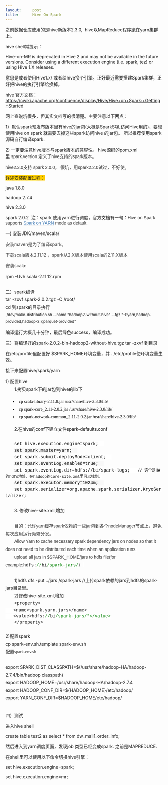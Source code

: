 ```yaml
---
layout:     post
title:      Hive On Spark
---
```

<div id="article_content" class="article_content clearfix csdn-tracking-statistics" data-pid="blog" data-mod="popu_307" data-dsm="post">
								            <link rel="stylesheet" href="https://csdnimg.cn/release/phoenix/template/css/ck_htmledit_views-f76675cdea.css">
						<div class="htmledit_views" id="content_views">
                
<p><span style="font-size:14px;">之前数据仓库使用的是hive新版本2.3.0,  hive以MapReduce程序跑在yarn集群上。</span></p>
<p><span style="font-size:14px;">hive shell常提示：</span></p>
<p><span style="font-size:14px;">Hive-on-MR is deprecated in Hive 2 and may not be available in the future versions. Consider using a different execution engine (i.e. spark, tez) or using Hive 1.X releases.    </span></p>
<p><span style="font-size:14px;">意思是或者使用Hive1.x/ 或者给hive换个引擎。正好最近需要搭建Spark集群，正好把hive的执行引擎给换掉。</span><br></p>
<p><span style="font-size:14px;">hive 官方文档：</span><span style="font-size:14px;color:rgb(0,56,132);"><a href="https://cwiki.apache.org/confluence/display/Hive/Hive+on+Spark:+Getting+Started" rel="nofollow" style="font-size:14px;">https://cwiki.apache.org/confluence/display/Hive/Hive+on+Spark:+Getting+Started</a></span></p>
<p>网上查说坑很多，但其实文档写的很清楚。主要注意以下两点：</p>
<p>1）默认spark预发布版本里有hive的jar包(大概是SparkSQL访问Hive用的)，要想使用hive on spark 就需要去掉这些spark访问hive 的jar包。 所以推荐使用spark源码自行编译spark.</p>
<p>2) 一定要注意hive版本与spark版本的兼容性。 hive源码的pom.xml 里 <span style="color:rgb(51,51,51);font-family:Arial;font-size:14px;">spark.version 定义了hive支持的spark版本。</span></p>
<p><span style="color:rgb(51,51,51);font-family:Arial;"><span style="font-size:14px;">hive2.3.0支持 spark 2.0.0， 很坑，用spark2.2.0试过，不好使。</span></span></p>
<p><span style="background-color:rgb(255,204,0);">详述安装配置过程：</span></p>
<p><span style="font-size:14px;">java 1.8.0</span></p>
<p><span style="font-size:14px;">hadoop 2.7.4</span></p>
<p><span style="font-size:14px;">hive 2.3.0</span></p>
<p><span style="font-size:14px;">spark 2.0.2  注：spark 使用yarn进行调度，官方文档有一句：<span style="font-family:Arial;color:rgb(51,51,51);background-color:rgb(255,255,255);">Hive on Spark supports </span><a href="http://spark.apache.org/docs/latest/running-on-yarn.html" rel="nofollow"><span style="font-family:Arial;color:rgb(53,114,176);">Spark
 on YARN</span></a><span style="font-family:Arial;color:rgb(51,51,51);background-color:rgb(255,255,255);"> mode as default.</span></span></p>
<p><span style="font-size:14px;">一) <span>安装JDK/maven/scala/</span></span></p>
<p><span style="font-size:14px;color:rgb(63,63,63);">安装maven是为了编译spark。</span></p>
<p><span style="font-size:14px;color:rgb(63,63,63);">下载scala版本2.11.12 ，spark从2.X版本使用scala的2.11.X版本</span></p>
<p><span style="font-size:14px;color:rgb(63,63,63);">安装scala:</span></p>
<div style="line-height:1.75;"><span style="font-size:14px;">rpm -Uvh scala-2.11.12.rpm</span></div>
<div style="line-height:1.75;"><span style="font-size:14px;"><br></span></div>
<div style="line-height:1.75;"><span style="font-size:14px;">二）spark编译</span></div>
<div style="line-height:1.75;"><span style="font-size:14px;">tar -zxvf spark-2.0.2.tgz -C /root/</span></div>
<div style="line-height:1.75;"><span style="font-size:14px;">cd 到spark的目录执行</span></div>
<div style="line-height:1.75;"><span style="font-size:12px;">./dev/make-distribution.sh --name "hadoop2-without-hive" --tgz "-Pyarn,hadoop-provided,hadoop-2.7,parquet-provided"</span></div>
<p></p>
<p><span style="font-size:14px;">编译运行大概几十分钟，最后绿色success，编译成功。</span></p>
<p><span style="font-size:14px;">三）将编译好的spark-2.0.2-bin-hadoop2-without-hive.tgz tar -zxvf 到目录</span></p>
<p><span style="font-size:14px;">在/etc/profile里配置好 $SPARK_HOME环境变量，并 . /etc/profile使环境变量生效。</span></p>
<p><span style="font-size:14px;">接下来配置hive/spark/yarn</span></p>
<p></p>
<div style="line-height:1.75;"><span style="font-size:14px;">1) 配置hive</span></div>
<div style="text-indent:28px;line-height:1.75;"><span style="font-size:14px;">1.拷贝spark下的jar包到hive的lib下</span></div>
<ul><li style="text-align:left;line-height:1.75;list-style-position:inside;list-style-type:disc;font-family:'Microsoft YaHei', STXihei;color:rgb(0,0,0);">
<span style="font-size:14px;">cp scala-library-2.11.8.jar /usr/share/hive-2.3.0/lib/</span></li><li style="text-align:left;line-height:1.75;list-style-position:inside;list-style-type:disc;font-family:'Microsoft YaHei', STXihei;">
<span style="font-size:14px;"><span style="color:#000000;">cp spark-core_2.11-2.0.2.jar /usr/share/hive-2.3.0/lib/</span></span></li><li style="text-align:left;line-height:1.75;list-style-position:inside;list-style-type:disc;font-family:'Microsoft YaHei', STXihei;color:rgb(0,0,0);">
<span style="font-size:14px;">cp spark-network-common_2.11-2.0.2.jar /usr/share/hive-2.3.0/lib/</span></li></ul><div style="text-indent:28px;line-height:1.75;"><span style="font-size:14px;color:#000000;">2.在hive的conf下建立文件<span style="background-color:rgb(255,255,255);">spark-defaults.conf</span></span></div>
<div style="text-indent:28px;line-height:1.75;"><span style="font-size:14px;color:#000000;"><span style="background-color:rgb(255,255,255);"><br></span></span></div>
<div style="line-height:1.5;text-indent:28px;"><span style="font-size:14px;color:#000000;"><span style="font-family:'Courier New';background-color:rgb(255,255,255);">set </span><span style="font-family:'Courier New';background-color:rgb(255,255,255);">hive.execution.engine</span><span style="font-family:'Courier New';background-color:rgb(255,255,255);">=</span><span style="font-family:'Courier New';background-color:rgb(255,255,255);">spark</span><span style="font-family:'Courier New';background-color:rgb(255,255,255);">;  </span></span></div>
<div style="line-height:1.5;text-indent:28px;"><span style="font-size:14px;color:#000000;"><span style="font-family:'Courier New';background-color:rgb(248,248,248);">set </span><span style="font-family:'Courier New';background-color:rgb(248,248,248);">spark.master</span><span style="font-family:'Courier New';background-color:rgb(248,248,248);">=</span><span style="font-family:'Courier New';background-color:rgb(248,248,248);">yarn</span><span style="font-family:'Courier New';background-color:rgb(248,248,248);">;  </span></span></div>
<div style="line-height:1.5;text-indent:28px;"><span style="font-size:14px;color:#000000;"><span style="font-family:'Courier New';background-color:rgb(255,255,255);">set </span><span style="font-family:'Courier New';background-color:rgb(255,255,255);">spark.submit.deployMode</span><span style="font-family:'Courier New';background-color:rgb(255,255,255);">=</span><span style="font-family:'Courier New';background-color:rgb(255,255,255);">client</span><span style="font-family:'Courier New';background-color:rgb(255,255,255);">;  </span></span></div>
<div style="line-height:1.5;text-indent:28px;"><span style="font-size:14px;color:#000000;"><span style="font-family:'Courier New';background-color:rgb(248,248,248);">set </span><span style="font-family:'Courier New';background-color:rgb(248,248,248);">spark.eventLog.enabled</span><span style="font-family:'Courier New';background-color:rgb(248,248,248);">=</span><span style="font-family:'Courier New';background-color:rgb(248,248,248);">true</span><span style="font-family:'Courier New';background-color:rgb(248,248,248);">;  </span></span></div>
<div style="line-height:1.5;text-indent:28px;"><span style="color:#000000;"><span style="font-size:14px;font-family:'Courier New';background-color:rgb(255,255,255);">set </span><span style="font-size:14px;font-family:'Courier New';background-color:rgb(255,255,255);">spark.eventLog.dir</span><span style="font-size:14px;font-family:'Courier New';background-color:rgb(255,255,255);">=</span><span style="font-size:14px;font-family:'Courier New';background-color:rgb(255,255,255);">hdfs</span><span style="font-family:'Courier New';background-color:rgb(255,255,255);"><span style="font-size:14px;">://bi/spark-logs;  
</span><span style="font-size:12px;">// 这个是HA的hdfs地址，在hadoop的core-site.xml里可以找到。</span></span></span></div>
<div style="line-height:1.5;text-indent:28px;"><span style="font-size:14px;color:#000000;"><span style="font-family:'Courier New';background-color:rgb(248,248,248);">set </span><span style="font-family:'Courier New';background-color:rgb(248,248,248);">spark.executor.memory</span><span style="font-family:'Courier New';background-color:rgb(248,248,248);">=</span><span style="font-family:'Courier New';background-color:rgb(248,248,248);">1024m</span><span style="font-family:'Courier New';background-color:rgb(248,248,248);">;  </span></span></div>
<div style="line-height:1.5;text-indent:28px;"><span style="font-size:14px;color:#000000;"><span style="font-family:'Courier New';background-color:rgb(255,255,255);">set </span><span style="font-family:'Courier New';background-color:rgb(255,255,255);">spark.serializer</span><span style="font-family:'Courier New';background-color:rgb(255,255,255);">=</span><span style="font-family:'Courier New';background-color:rgb(255,255,255);">org</span><span style="font-family:'Courier New';background-color:rgb(255,255,255);">.apache.spark.serializer.KryoSerializer;</span></span></div>
<div style="line-height:1.75;"><span style="font-size:14px;"><br></span></div>
<div style="text-indent:28px;line-height:1.75;"><span style="font-size:14px;">3. 修改hive-site.xml,增加</span></div>
<div style="text-indent:28px;line-height:1.75;"><span style="font-size:14px;"><br></span></div>
<div style="text-indent:28px;line-height:1.75;"><span style="font-family:Arial;color:rgb(51,51,51);background-color:rgb(255,255,255);"><span style="font-size:14px;">目的：允许yarn缓存spark依赖的一些jar包到各个nodeManager节点上，避免每次应用运行频繁分发。</span></span></div>
<div style="text-indent:28px;line-height:1.75;"><span style="font-family:Arial;color:rgb(51,51,51);background-color:rgb(255,255,255);"><span style="font-size:14px;">Allow Yarn to cache necessary spark dependency jars on nodes so that it
 does not need to be distributed each time when an application runs.</span></span></div>
<div style="text-indent:28px;line-height:1.75;"><span style="font-size:14px;"><span style="font-family:Arial;color:rgb(51,51,51);background-color:rgb(255,255,255);">upload all jars in $SPARK_HOME/jars to hdfs file(for example:</span><span style="font-family:'Courier New';background-color:rgb(255,255,255);">hdfs:</span><span style="font-family:'Courier New';color:rgb(0,130,0);background-color:rgb(255,255,255);">//</span><span style="font-family:'Courier New';background-color:rgb(255,255,255);">bi</span><span style="font-family:'Courier New';color:rgb(0,130,0);background-color:rgb(255,255,255);">/spark-jars/</span><span style="font-family:Arial;color:rgb(57,57,57);">）</span><span style="font-family:Arial;color:rgb(51,51,51);background-color:rgb(255,255,255);"> </span></span></div>
<div style="text-indent:28px;line-height:1.75;"><span style="font-size:14px;"><br></span></div>
<div style="text-indent:28px;line-height:1.75;"><span style="font-size:14px;">1)hdfs dfs -put ../jars /spark-jars //上传spark依赖的jars到hdfs的spark-jars目录里。</span></div>
<div style="text-indent:28px;line-height:1.75;"><span style="font-size:14px;">2)修改hive-site.xml,增加</span></div>
<div style="text-indent:28px;line-height:1.75;"><span style="font-family:'Courier New';background-color:rgb(255,255,255);"><span style="font-size:14px;">&lt;property&gt;</span></span></div>
<div style="line-height:1.42857;"><span style="font-size:14px;"><span style="font-family:'Courier New';color:rgb(51,51,51);background-color:rgb(255,255,255);">  <span>
</span></span><span style="font-family:'Courier New';background-color:rgb(255,255,255);">&lt;name&gt;spark.yarn.jars&lt;/name&gt;</span></span></div>
<div style="line-height:1.42857;"><span style="font-size:14px;"><span style="font-family:'Courier New';color:rgb(51,51,51);background-color:rgb(255,255,255);">  <span>
</span></span><span style="font-family:'Courier New';background-color:rgb(255,255,255);">&lt;value&gt;hdfs:</span><span style="font-family:'Courier New';color:rgb(0,130,0);background-color:rgb(255,255,255);">//</span><span style="font-family:'Courier New';background-color:rgb(255,255,255);">bi</span><span style="font-family:'Courier New';color:rgb(0,130,0);background-color:rgb(255,255,255);">/spark-jars/*&lt;/value&gt;</span></span></div>
<div style="line-height:1.42857;text-indent:28px;"><span style="font-family:'Courier New';background-color:rgb(255,255,255);"><span style="font-size:14px;">&lt;/property&gt;</span></span></div>
<div style="line-height:1.42857;text-indent:28px;"><span style="font-size:14px;"><br></span></div>
<div style="line-height:1.75;"><span style="font-size:14px;">2)配置spark</span></div>
<div style="line-height:1.75;"><span style="font-size:14px;">cp spark-env.sh.template spark-env.sh</span></div>
<div style="line-height:1.75;"><span style="font-size:14px;">配置<span style="font-family:Verdana;color:rgb(51,51,51);background-color:rgb(255,255,255);">spark-env.sh</span></span></div>
<div style="line-height:1.75;"><span style="font-size:14px;"><br></span></div>
<div style="line-height:1.75;"><span style="font-size:14px;">export SPARK_DIST_CLASSPATH=$(/usr/share/hadoop-HA/hadoop-2.7.4/bin/hadoop classpath)</span></div>
<div style="line-height:1.75;"><span style="font-size:14px;">export HADOOP_HOME=/usr/share/hadoop-HA/hadoop-2.7.4</span></div>
<div style="line-height:1.75;"><span style="font-size:14px;">export HADOOP_CONF_DIR=${HADOOP_HOME}/etc/hadoop/</span></div>
<div style="line-height:1.75;"><span style="font-size:14px;">export YARN_CONF_DIR=$HADOOP_HOME/etc/hadoop/</span></div>
<span style="font-size:14px;"><br></span>
<p></p>
<p><span style="font-size:14px;">四）测试</span></p>
<p><span style="font-size:14px;">进入hive shell</span></p>
<p><span style="font-size:14px;">create table test2 as select * from dw_mall1_order_info;<br></span></p>
<p><span style="font-size:14px;">然后进入到yarn调度页面，发现job 类型已经变成spark. 之前是MAPREDUCE.</span></p>
<p><span style="font-size:14px;">在shell里可以使用以下命令切换hive引擎：</span></p>
<p><span style="font-size:14px;">set hive.execution.engine=spark;<br></span></p>
<p><span style="font-size:14px;">set hive.execution.engine=mr;</span><br></p>
<p><br></p>
<p><br></p>
<p><br></p>
            </div>
                </div>